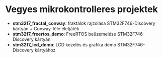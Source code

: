 # Vegyes mikrokontrolleres projektek

- **stm32f7_fractal_conway**: fraktálok rajzolása STM32F746-Discovery kártyán + Conway-féle életjáték
- **stm32f7_freertos_demo**: FreeRTOS beüzemelése STM32F746-Discovery kártyán
- **stm32f7_lcd_demo**: LCD kezelés és grafika demó STM32F746-Discovery kártyához
